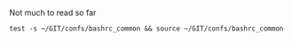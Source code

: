 Not much to read so far

```
test -s ~/GIT/confs/bashrc_common && source ~/GIT/confs/bashrc_common
```
